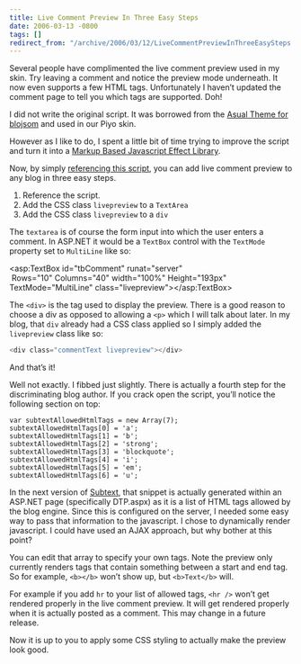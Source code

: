 ```yaml
---
title: Live Comment Preview In Three Easy Steps
date: 2006-03-13 -0800
tags: []
redirect_from: "/archive/2006/03/12/LiveCommentPreviewInThreeEasySteps.aspx/"
---
```


Several people have complimented the live comment preview used in my
skin. Try leaving a comment and notice the preview mode underneath. It
now even supports a few HTML tags. Unfortunately I haven’t updated the
comment page to tell you which tags are supported. Doh!

I did not write the original script. It was borrowed from the [Asual
Theme for
blojsom](http://wiki.blojsom.com/wiki/display/blojsom/Available+Themes "Asual Theme")
and used in our Piyo skin.

However as I like to do, I spent a little bit of time trying to improve
the script and turn it into a [Markup Based Javascript Effect
Library](http://weblogs.asp.net/jgalloway/archive/2006/01/18/435857.aspx "Using Markup Base Javascript Effect Libraries").

Now, by simply [referencing this
script](https://haacked.com/code/LiveCommentPreview.zip "Live Comment Preview Script"),
you can add live comment preview to any blog in three easy steps.

1.  Reference the script.
2.  Add the CSS class `livepreview` to a `TextArea`
3.  Add the CSS class `livepreview` to a `div`

The `textarea` is of course the form input into which the user enters a
comment. In ASP.NET it would be a `TextBox` control with the `TextMode`
property set to `MultiLine` like so:

\<asp:TextBox id="tbComment" runat="server"\
 Rows="10" Columns="40" width="100%" Height="193px"\
TextMode="MultiLine" class="livepreview"\>\</asp:TextBox\>

The `<div>` is the tag used to display the preview. There is a good
reason to choose a div as opposed to allowing a `<p>` which I will talk
about later. In my blog, that `div` already had a CSS class applied so I
simply added the `livepreview` class like so:

```csharp
<div class="commentText livepreview"></div>
```

And that’s it!

Well not exactly. I fibbed just slightly. There is actually a fourth
step for the discriminating blog author. If you crack open the script,
you’ll notice the following section on top:

    var subtextAllowedHtmlTags = new Array(7);
    subtextAllowedHtmlTags[0] = 'a';
    subtextAllowedHtmlTags[1] = 'b';
    subtextAllowedHtmlTags[2] = 'strong';
    subtextAllowedHtmlTags[3] = 'blockquote';
    subtextAllowedHtmlTags[4] = 'i';
    subtextAllowedHtmlTags[5] = 'em';
    subtextAllowedHtmlTags[6] = 'u';

In the next version of
[Subtext](http://subtextproject.com/ "Subtext Website"), that snippet is
actually generated within an ASP.NET page (specifically DTP.aspx) as it
is a list of HTML tags allowed by the blog engine. Since this is
configured on the server, I needed some easy way to pass that
information to the javascript. I chose to dynamically render javascript.
I could have used an AJAX approach, but why bother at this point?

You can edit that array to specify your own tags. Note the preview only
currently renders tags that contain something between a start and end
tag. So for example, `<b></b>` won’t show up, but `<b>Text</b>` will.

For example if you add `hr` to your list of allowed tags, `<hr />` won’t
get rendered properly in the live comment preview. It will get rendered
properly when it is actually posted as a comment. This may change in a
future release.

Now it is up to you to apply some CSS styling to actually make the
preview look good.


